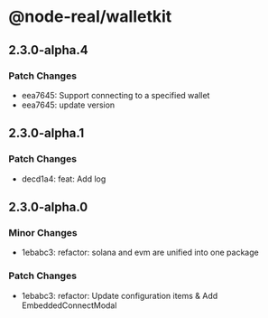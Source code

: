 # @node-real/walletkit

## 2.3.0-alpha.4

### Patch Changes

- eea7645: Support connecting to a specified wallet
- eea7645: update version

## 2.3.0-alpha.1

### Patch Changes

- decd1a4: feat: Add log

## 2.3.0-alpha.0

### Minor Changes

- 1ebabc3: refactor: solana and evm are unified into one package

### Patch Changes

- 1ebabc3: refactor: Update configuration items & Add EmbeddedConnectModal
